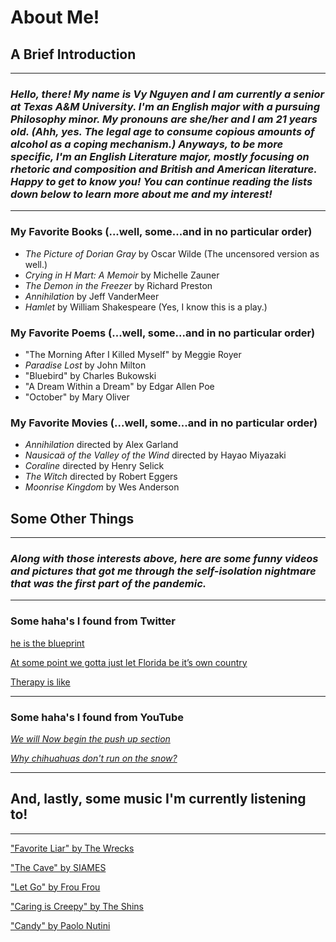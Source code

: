# About Me!
## **A Brief Introduction**
---
### *Hello, there! My name is Vy Nguyen and I am currently a senior at Texas A&M University. I'm an English major with a pursuing Philosophy minor. My pronouns are she/her and I am 21 years old. (Ahh, yes. The legal age to consume copious amounts of alcohol as a coping mechanism.) Anyways, to be more specific, I'm an English Literature major, mostly focusing on **rhetoric and composition** and **British and American literature**. Happy to get to know you! You can continue reading the lists down below to learn more about me and my interest!*
---
### My Favorite Books (...well, some...and in no particular order)
* *The Picture of Dorian Gray* by Oscar Wilde (The uncensored version as well.)
* *Crying in H Mart: A Memoir* by Michelle Zauner
* *The Demon in the Freezer* by Richard Preston
* *Annihilation* by Jeff VanderMeer
* *Hamlet* by William Shakespeare (Yes, I know this is a play.)

### My Favorite Poems (...well, some...and in no particular order)
* "The Morning After I Killed Myself" by Meggie Royer
* *Paradise Lost* by John Milton
* "Bluebird" by Charles Bukowski 
* "A Dream Within a Dream" by Edgar Allen Poe
* "October" by Mary Oliver

### My Favorite Movies (...well, some...and in no particular order)
* *Annihilation* directed by Alex Garland
* *Nausicaä of the Valley of the Wind* directed by Hayao Miyazaki
* *Coraline* directed by Henry Selick
* *The Witch* directed by Robert Eggers
* *Moonrise Kingdom* by Wes Anderson

## **Some Other Things**
---
### *Along with those interests above, here are some funny videos and pictures that got me through the self-isolation nightmare that was the first part of the pandemic.*
---
### Some haha's I found from Twitter

[he is the blueprint](https://t.co/8i27AbCSN8)

[At some point we gotta just let Florida be it’s own country](https://t.co/jgX4UukAuI)

[Therapy is like](https://twitter.com/heavenrants/status/1093906146883260416?ref_src=twsrc%5Etfw)

---

### Some haha's I found from YouTube
[*We will Now begin the push up section*](https://www.youtube.com/embed/3c9m3DvlWsg)

[*Why chihuahuas don't run on the snow?*](https://www.youtube.com/embed/JDaLg7G8rH0)

---
## **And, lastly, some music I'm currently listening to!**
---
["Favorite Liar" by The Wrecks](https://open.spotify.com/embed/track/1scwknKtBQpreYy6MSoJqJ)

["The Cave" by SIAMES](https://open.spotify.com/embed/track/2nNBpUZRXZaBgJnu5qbGEJ)

["Let Go" by Frou Frou](https://open.spotify.com/embed/track/3xKTpGCsafXzV4muM1Hpl3)

["Caring is Creepy" by The Shins](https://open.spotify.com/embed/track/75s6YTfSfE2Ojbb9P44PV9)

["Candy" by Paolo Nutini](https://open.spotify.com/embed/track/45ZmUXITNXixqBjelRmBSO)
